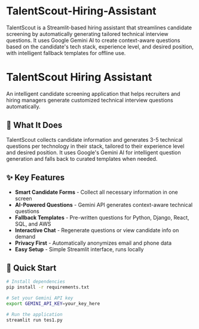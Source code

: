 # TalentScout-Hiring-Assistant
TalentScout is a Streamlit-based hiring assistant that streamlines candidate screening by automatically generating tailored technical interview questions. It uses Google Gemini AI to create context-aware questions based on the candidate's tech stack, experience level, and desired position, with intelligent fallback templates for offline use.
# TalentScout Hiring Assistant

An intelligent candidate screening application that helps recruiters and hiring managers generate customized technical interview questions automatically.

## 🎯 What It Does

TalentScout collects candidate information and generates 3-5 technical questions per technology in their stack, tailored to their experience level and desired position. It uses Google's Gemini AI for intelligent question generation and falls back to curated templates when needed.

## ✨ Key Features

- **Smart Candidate Forms** - Collect all necessary information in one screen
- **AI-Powered Questions** - Gemini API generates context-aware technical questions
- **Fallback Templates** - Pre-written questions for Python, Django, React, SQL, and AWS
- **Interactive Chat** - Regenerate questions or view candidate info on demand
- **Privacy First** - Automatically anonymizes email and phone data
- **Easy Setup** - Simple Streamlit interface, runs locally

## 🚀 Quick Start
```bash
# Install dependencies
pip install -r requirements.txt

# Set your Gemini API key
export GEMINI_API_KEY=your_key_here

# Run the application
streamlit run tes1.py
